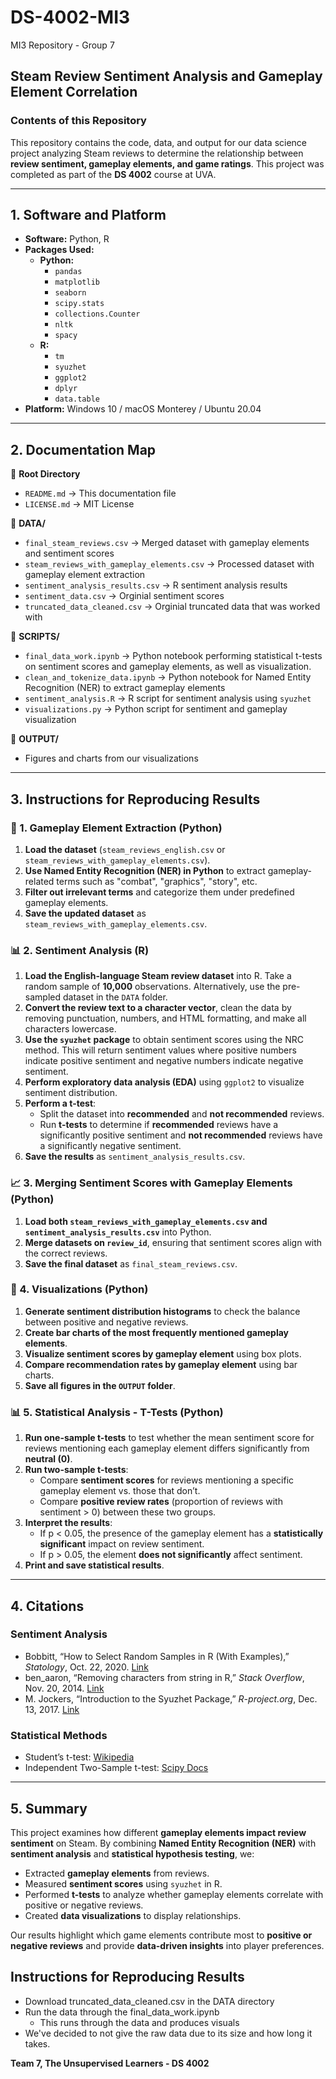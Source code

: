 # DS-4002-MI3  
MI3 Repository - Group 7  

## Steam Review Sentiment Analysis and Gameplay Element Correlation  

### **Contents of this Repository**  
This repository contains the code, data, and output for our data science project analyzing Steam reviews to determine the relationship between **review sentiment, gameplay elements, and game ratings**. This project was completed as part of the **DS 4002** course at UVA.  

---

## **1. Software and Platform**  
- **Software:** Python, R  
- **Packages Used:**  
  - **Python:**  
    - `pandas`
    - `matplotlib`
    - `seaborn`
    - `scipy.stats`
    - `collections.Counter`
    - `nltk`
    - `spacy`
  - **R:**  
    - `tm`
    - `syuzhet`
    - `ggplot2`
    - `dplyr`
    - `data.table`
- **Platform:** Windows 10 / macOS Monterey / Ubuntu 20.04  

---

## **2. Documentation Map**  

📂 **Root Directory**  
  - `README.md` → This documentation file  
  - `LICENSE.md` → MIT License  

📂 **DATA/**  
  - `final_steam_reviews.csv` → Merged dataset with gameplay elements and sentiment scores
  - `steam_reviews_with_gameplay_elements.csv` → Processed dataset with gameplay element extraction
  - `sentiment_analysis_results.csv` → R sentiment analysis results  
  - `sentiment_data.csv` → Orginial sentiment scores
  - `truncated_data_cleaned.csv` → Orginial truncated data that was worked with

📂 **SCRIPTS/**  
  - `final_data_work.ipynb` → Python notebook performing statistical t-tests on sentiment scores and gameplay elements, as well as visualization. 
  - `clean_and_tokenize_data.ipynb` → Python notebook for Named Entity Recognition (NER) to extract gameplay elements  
  - `sentiment_analysis.R` → R script for sentiment analysis using `syuzhet`  
  - `visualizations.py` → Python script for sentiment and gameplay visualization  

📂 **OUTPUT/**  
  - Figures and charts from our visualizations  

---

## **3. Instructions for Reproducing Results**  

### **📝 1. Gameplay Element Extraction (Python)**
1. **Load the dataset** (`steam_reviews_english.csv` or `steam_reviews_with_gameplay_elements.csv`).
2. **Use Named Entity Recognition (NER) in Python** to extract gameplay-related terms such as "combat", "graphics", "story", etc.
3. **Filter out irrelevant terms** and categorize them under predefined gameplay elements.
4. **Save the updated dataset** as `steam_reviews_with_gameplay_elements.csv`.

### **📊 2. Sentiment Analysis (R)**
1. **Load the English-language Steam review dataset** into R. Take a random sample of **10,000** observations. Alternatively, use the pre-sampled dataset in the `DATA` folder.
2. **Convert the review text to a character vector**, clean the data by removing punctuation, numbers, and HTML formatting, and make all characters lowercase.
3. **Use the `syuzhet` package** to obtain sentiment scores using the NRC method. This will return sentiment values where positive numbers indicate positive sentiment and negative numbers indicate negative sentiment.
4. **Perform exploratory data analysis (EDA)** using `ggplot2` to visualize sentiment distribution.
5. **Perform a t-test**:
   - Split the dataset into **recommended** and **not recommended** reviews.
   - Run **t-tests** to determine if **recommended** reviews have a significantly positive sentiment and **not recommended** reviews have a significantly negative sentiment.
6. **Save the results** as `sentiment_analysis_results.csv`.

### **📈 3. Merging Sentiment Scores with Gameplay Elements (Python)**
1. **Load both `steam_reviews_with_gameplay_elements.csv` and `sentiment_analysis_results.csv`** into Python.
2. **Merge datasets on `review_id`**, ensuring that sentiment scores align with the correct reviews.
3. **Save the final dataset** as `final_steam_reviews.csv`.

### **🎨 4. Visualizations (Python)**
1. **Generate sentiment distribution histograms** to check the balance between positive and negative reviews.
2. **Create bar charts of the most frequently mentioned gameplay elements**.
3. **Visualize sentiment scores by gameplay element** using box plots.
4. **Compare recommendation rates by gameplay element** using bar charts.
5. **Save all figures in the `OUTPUT` folder**.

### **📊 5. Statistical Analysis - T-Tests (Python)**
1. **Run one-sample t-tests** to test whether the mean sentiment score for reviews mentioning each gameplay element differs significantly from **neutral (0)**.
2. **Run two-sample t-tests**:
   - Compare **sentiment scores** for reviews mentioning a specific gameplay element vs. those that don’t.
   - Compare **positive review rates** (proportion of reviews with sentiment > 0) between these two groups.
3. **Interpret the results**:
   - If p < 0.05, the presence of the gameplay element has a **statistically significant** impact on review sentiment.
   - If p > 0.05, the element **does not significantly** affect sentiment.
4. **Print and save statistical results**.

---

## **4. Citations**  

### **Sentiment Analysis**
- Bobbitt, “How to Select Random Samples in R (With Examples),” *Statology*, Oct. 22, 2020. [Link](https://www.statology.org/random-sample-in-r/)
- ben_aaron, “Removing characters from string in R,” *Stack Overflow*, Nov. 20, 2014. [Link](https://stackoverflow.com/questions/27044727/removing-characters-from-string-in-r)
- M. Jockers, “Introduction to the Syuzhet Package,” *R-project.org*, Dec. 13, 2017. [Link](https://cran.r-project.org/web/packages/syuzhet/vignettes/syuzhet-vignette.html)

### **Statistical Methods**
- Student’s t-test: [Wikipedia](https://en.wikipedia.org/wiki/Student%27s_t-test)
- Independent Two-Sample t-test: [Scipy Docs](https://docs.scipy.org/doc/scipy/reference/generated/scipy.stats.ttest_ind.html)

---

## **5. Summary**
This project examines how different **gameplay elements impact review sentiment** on Steam. By combining **Named Entity Recognition (NER)** with **sentiment analysis** and **statistical hypothesis testing**, we:
- Extracted **gameplay elements** from reviews.  
-  Measured **sentiment scores** using `syuzhet` in R.  
-  Performed **t-tests** to analyze whether gameplay elements correlate with positive or negative reviews.  
-  Created **data visualizations** to display relationships.

Our results highlight which game elements contribute most to **positive or negative reviews** and provide **data-driven insights** into player preferences.

## **Instructions for Reproducing Results**
- Download truncated_data_cleaned.csv in the DATA directory
- Run the data through the final_data_work.ipynb
    - This runs through the data and produces visuals
- We've decided to not give the raw data due to its size and how long it takes.

**Team 7, The Unsupervised Learners - DS 4002**
